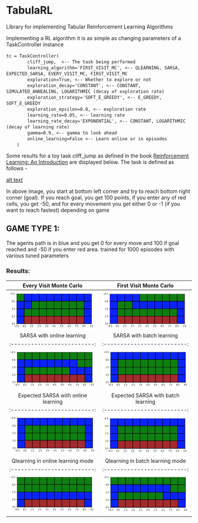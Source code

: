 # TabulaRL
Library for implementing Tabular Reinforcement Learning Algorithms

Implementing a RL algorithm it is as simple as changing parameters of a TaskController instance

```
tc = TaskController(
        cliff_jump,  <-- The task being performed 
        learning_algorithm='FIRST_VISIT_MC', <-- QLEARNING, SARSA, EXPECTED_SARSA, EVERY_VISIT_MC, FIRST_VISIT_MC
        exploration=True, <-- Whether to explore or not
        exploration_decay='CONSTANT', <-- CONSTANT, SIMULATED_ANNEALING, LOGARITHMIC (decay of exploration rate)
        exploration_strategy='SOFT_E_GREEDY', <-- E_GREEDY, SOFT_E_GREEDY
        exploration_epsilon=0.8, <-- exploration rate
        learning_rate=0.05, <-- learning rate
        learning_rate_decay='EXPONENTIAL', <-- CONSTANT, LOGARITHMIC (decay of learning rate)
        gamma=0.9, <-- gamma to look ahead
        online_learning=False <-- Learn online or in episodes
    )
```

Some results for a toy task cliff_jump as defined in the book [Reinforcement Learning: An Introduction](http://incompleteideas.net/book/the-book-2nd.html) are displayed below. The task is defined as follows -

[alt text](images/task.png)

In above image, you start at bottom left corner and try to reach bottom right corner (goal). If you reach goal, you get 100 points, if you enter any of red cells, you get -50, and for every movement you get either 0 or -1 (if you want to reach fastest) depending on game

## GAME TYPE 1: 
The agents path is in blue and you get 0 for every move and 100 if goal reached and -50 if you enter red area. trained for 1000 episodes with various tuned parameters

### Results:

| Every Visit Monte Carlo | First Visit Monte Carlo |
:-------------------------:|:-------------------------:
 ![](images/every_visit_mc.png) | ![](images/first_visit_mc.png) 
| SARSA with online learning | SARSA with batch learning |
:-------------------------:|:-------------------------:
 ![](images/sarsa_with_online_learning.png) | ![](images/sarsa_with_batch_learning.png) 
| Expected SARSA with online learning | Expected SARSA with batch learning |
:-------------------------:|:-------------------------:
 ![](images/expected_sarsa_with_online_learning.png) | ![](images/expected_sarsa_with_batch_learning.png) 
| Qlearning in online learning mode | Qlearning in batch learning mode |
:-------------------------:|:-------------------------:
 ![](images/qlearning_online.png) | ![](images/qlearning_batch.png) 
